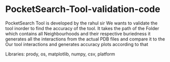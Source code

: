 # PocketSearch-Tool-validation-code
PocketSearch Tool is developed by the rahul sir
We wants to validate the tool inorder to find the accuracy of the tool. It takes the path of the Folder which contains all Neighbourhoods and their respective buriedness it generates all the interactions from the actual PDB files and compare it to the Our tool interactions and generates accuracy plots according to that

Libraries: prody, os, matplotlib, numpy, csv, platform
